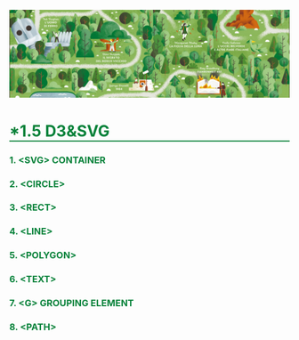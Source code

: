 ![PNG](/asset/img/banner1.png)
<h1 style='border-bottom:2px solid #07823A;color:#07823A;'>*1.5 D3&SVG</h1>

### <font style='color:#07823A'>1. &lt;SVG&gt; CONTAINER
### <font style='color:#07823A'>2. &lt;CIRCLE&gt;
### <font style='color:#07823A'>3. &lt;RECT&gt;
### <font style='color:#07823A'>4. &lt;LINE&gt;
### <font style='color:#07823A'>5. &lt;POLYGON&gt;
### <font style='color:#07823A'>6. &lt;TEXT&gt;
### <font style='color:#07823A'>7. &lt;G&gt; GROUPING ELEMENT
### <font style='color:#07823A'>8. &lt;PATH&gt;
